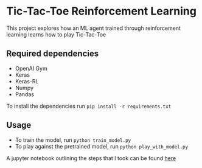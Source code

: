 # Tic-Tac-Toe Reinforcement Learning
This project explores how an ML agent trained through reinforcement learning learns how to play Tic-Tac-Toe

## Required dependencies
+ OpenAI Gym
+ Keras
+ Keras-RL
+ Numpy
+ Pandas

To install the dependencies run `pip install -r requirements.txt`

## Usage 
+ To train the model, run `python train_model.py`
+ To play against the pretrained model, run `python play_with_model.py`

A jupyter notebook outlining the steps that I took can be found [here](./tic_tac_toe.ipynb)
